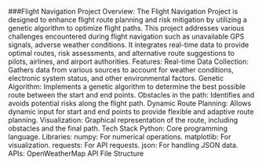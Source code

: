 ###Flight Navigation Project
Overview: 
The Flight Navigation Project is designed to enhance flight route planning and risk mitigation by utilizing a genetic algorithm to optimize flight paths. This project addresses various challenges encountered during flight navigation such as unavailable GPS signals, adverse weather conditions. It integrates real-time data to provide optimal routes, risk assessments, and alternative route suggestions to pilots, airlines, and airport authorities.
Features:
Real-time Data Collection: Gathers data from various sources to account for weather conditions, electronic system status, and other environmental factors.
Genetic Algorithm: Implements a genetic algorithm to determine the best possible route between the start and end points.
Obstacles in the path: Identifies and avoids potential risks along the flight path.
Dynamic Route Planning: Allows dynamic input for start and end points to provide flexible and adaptive route planning.
Visualization: Graphical representation of the route, including obstacles and the final path.
Tech Stack
Python: Core programming language.
Libraries:
numpy: For numerical operations.
matplotlib: For visualization.
requests: For API requests.
json: For handling JSON data.
APIs:
OpenWeatherMap API
File Structure
